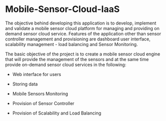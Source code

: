 # Mobile-Sensor-Cloud-IaaS

The objective behind developing this application is to develop, implement and validate a mobile sensor cloud platform for managing and providing on demand sensor cloud service. Features of the application other than sensor controller management and provisioning are dashboard user interface, scalability management - load balancing and Sensor Monitoring.

The basic objective of the project is to create a mobile sensor cloud engine that will provide the management of the sensors and at the same time provide on-demand sensor cloud services in the following:

 * Web interface for users

 * Storing data

 * Mobile Sensors Monitoring

 * Provision of Sensor Controller 

 * Provision of Scalability and Load Balancing
 
